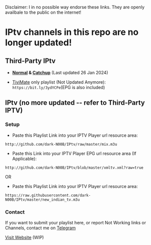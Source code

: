 Disclaimer: I in no possible way endorse these links. They are openly availbale to the public on the internet!

# IPtv channels in this repo are no longer updated!

## Third-Party IPtv

- <b>[Normal](https://bit.ly/42c9tc6) & [Catchup](https://bit.ly/4bpz9GL)</b> (Last updated 26 Jan 2024)

- [TiviMate](https://www.google.com/search?q=tivimate) only playlist (Not Updated Anymore):
```https://bit.ly/3ydYCPe```(EPG is also included)

## IPtv (no more updated -- refer to Third-Party IPTV)

### Setup
- Paste this Playlist Link into your IPTV Player url resource area:
```
http://github.com/dark-N00B/IPtv/raw/master/mix.m3u
```
- Paste this Link into your IPTV Player EPG url resource area (If Applicable):
```
http://github.com/dark-N00B/IPtv/blob/master/xmltv.xml?raw=true
```
OR
- Paste this Playlist Link into your IPTV Player url resource area:
```
https://raw.githubusercontent.com/dark-N00B/IPtv/master/new_indian_tv.m3u
```

### Contact
If you want to submit your playlist here, or report Not Working links or Channels, contact me on [Telegram](https://t.me/dark_noob)

[Visit Website](https://dark-n00b.github.io/IPtv/) (WIP)
